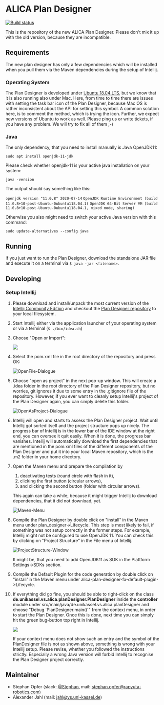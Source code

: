 # ALICA Plan Designer 

[![Build status](https://ci.appveyor.com/api/projects/status/github/dasys-lab/alica-plan-designer-fx?branch=master&svg=true)](https://ci.appveyor.com/project/StefanJakob/alica-plan-designer-fx/branch/master)

This is the repository of the new ALICA Plan Designer. Please don't mix it up with the old version, because they are incompatible.

## Requirements

The new plan designer has only a few dependencies which will be installed when you pull them via the Maven dependencies during the setup of Intellij. 

### Operating System

The Plan Designer is developed under [Ubuntu 18.04 LTS](http://releases.ubuntu.com/18.04.4/?_ga=2.96359836.1230837367.1596109511-129399482.1596109511), but we know that it is also running also under Mac. Here, from time to time there are issues with setting the task bar icon of the Plan Designer, because Mac OS is rather inconsistent about the API for setting this symbol. A common solution here, is to comment the method, which is trying the icon. Further, we expect new versions of Ubuntu to work as well. Please ping us or write tickets, if you have  any problem. We will try to fix all of them ;-)

### Java

The only dependency, that you need to install manually is Java OpenJDK11:

`sudo apt install openjdk-11-jdk`

Please check whether openjdk-11 is your active java installation on your system:

`java -version`

The output should say something like this:

`openjdk version "11.0.8" 2020-07-14`
`OpenJDK Runtime Environment (build 11.0.8+10-post-Ubuntu-0ubuntu118.04.1)`
`OpenJDK 64-Bit Server VM (build 11.0.8+10-post-Ubuntu-0ubuntu118.04.1, mixed mode, sharing)`

Otherwise you also might need to switch your active Java version with this command:

`sudo update-alternatives --config java`

## Running

If you just want to run the Plan Designer, download the standalone JAR file and execute it on a terminal via `$ java -jar <filename>`.

## Developing

### Setup Intellij

1. Please download and install/unpack the most current version of the [Intellij Community Edition](https://www.jetbrains.com/idea/download/) and checkout the [Plan Designer repository](https://github.com/rapyuta-robotics/alica-plan-designer-fx) to your local filesystem.

2. Start Intellij either via the application launcher of your operating system or via a terminal (`$ ./bin/idea.sh`)

3. Choose "Open or Import":

   ![](./doc/img/Start-Popup.png)

4. Select the pom.xml file in the root directory of the repository and press OK:

   ![OpenFile-Dialogue](./doc/img/OpenFile-Dialogue.png)

5. Choose "open as project" in the next pop-up window. This will create a .idea folder in the root directory of the Plan Designer repository, but no worries, git ignores it due to some entry in the .gitignore file of the repository. However, if you ever want to cleanly setup Intellij's project of the Plan Designer again, you can simply delete this folder.

   ![OpenAsProject-Dialogue](./doc/img/OpenAsProject-Dialogue.png)

6. Intellij will open and starts to assess the Plan Designer project. Wait until Intellij got sorted itself and the project structure pops up nicely. The progress bar of Intellij is in the lower bar of the IDE window at the right end, you can oversee it quit easily. When it is done, the progress bar vanishes. Intellij will automatically download the first dependencies that are mentioned in the pom.xml files of the different components of the Plan Designer and put it into your local Maven repository, which is the .m2 folder in your home directory.

7. Open the Maven menu and prepare the compilation by
   1. deactivating tests (round circle with flash in it),
   2. clicking the first button (circular arrows),
   3. and clicking the second button (folder with circular arrows).

   This again can take a while, because it might trigger Intellij to download dependencies, that it did not download, yet.

   ![Maven-Menu](./doc/img/Maven-Menu.png)

8. Compile the Plan Designer by double click on "install" in the Maven menu under plan_designer->Lifecycle. This step is most likely to fail, if something was not setup correctly in the former steps. For example, Intellij might not be configured to use OpenJDK 11. You can check this by clicking on "Project Structure" in the File menu of Intellij.

   ![ProjectStructure-Window](./doc/img/ProjectStructure-Window.png)

   It might be, that you need to add OpenJDK11 as SDK in the Plattform Settings->SDKs section.

9. Compile the Default Plugin for the code generation by double click on "install"in the Maven menu 
   under alica-plan-designer-fx-default-plugin->Lifecycle.

10. If everything did go fine, you should be able to right-click on the class **de.unikassel.vs.alica.planDesigner.PlanDesigner** inside the **controller** module under src/main/java/de.unikassel.vs.alica.planDesigner and choose "Debug 'PlanDesigner.main()'" from the context menu, in order to start the Plan Designer. Once this is done, next time you can simply hit the green bug-button top right in Intellij.

    ![](./doc/img/Context-Menu.png)

    If your context menu does not show such an entry and the symbol of the PlanDesigner file is not as shown above, something is wrong with your Intellij setup. Please revise, whether you followed the instructions strictly. Especially a wrong Java version will forbid Intellij to recognise the Plan Designer project correctly.

## Maintainer

* Stephan Opfer (slack: [@Stephan](https://rapyuta-robotics.slack.com/team/UUUSVSSBY), mail: stephan.opfer@rapyuta-robotics.com)
* Alexander Jahl (mail: jahl@vs.uni-kassel.de)